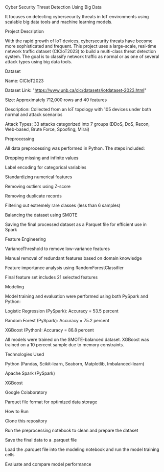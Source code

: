 Cyber Security Threat Detection Using Big Data

It focuses on detecting cybersecurity threats in IoT environments using scalable big data tools and machine learning models.


Project Description

With the rapid growth of IoT devices, cybersecurity threats have become more sophisticated and frequent. This project uses a large-scale, real-time network traffic dataset (CICIoT2023) to build a multi-class threat detection system. The goal is to classify network traffic as normal or as one of several attack types using big data tools.


Dataset

Name: CICIoT2023

Dataset Link: "https://www.unb.ca/cic/datasets/iotdataset-2023.html"

Size: Approximately 712,000 rows and 40 features

Description: Collected from an IoT topology with 105 devices under both normal and attack scenarios

Attack Types: 33 attacks categorized into 7 groups (DDoS, DoS, Recon, Web-based, Brute Force, Spoofing, Mirai)


Preprocessing

All data preprocessing was performed in Python. The steps included:

Dropping missing and infinite values

Label encoding for categorical variables

Standardizing numerical features

Removing outliers using Z-score

Removing duplicate records

Filtering out extremely rare classes (less than 6 samples)

Balancing the dataset using SMOTE

Saving the final processed dataset as a Parquet file for efficient use in Spark


Feature Engineering

VarianceThreshold to remove low-variance features

Manual removal of redundant features based on domain knowledge

Feature importance analysis using RandomForestClassifier

Final feature set includes 21 selected features


Modeling

Model training and evaluation were performed using both PySpark and Python:

Logistic Regression (PySpark): Accuracy = 53.5 percent

Random Forest (PySpark): Accuracy = 75.2 percent

XGBoost (Python): Accuracy = 86.8 percent

All models were trained on the SMOTE-balanced dataset. XGBoost was trained on a 10 percent sample due to memory constraints.


Technologies Used

Python (Pandas, Scikit-learn, Seaborn, Matplotlib, Imbalanced-learn)

Apache Spark (PySpark)

XGBoost

Google Colaboratory

Parquet file format for optimized data storage


How to Run

Clone this repository

Run the preprocessing notebook to clean and prepare the dataset

Save the final data to a .parquet file

Load the .parquet file into the modeling notebook and run the model training cells

Evaluate and compare model performance
